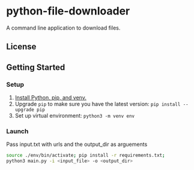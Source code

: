 # python-file-downloader

A command line application to download files.

## License


## Getting Started

### Setup
1. [Install Python, pip, and venv.](https://packaging.python.org/en/latest/guides/installing-using-pip-and-virtual-environments/)
2. Upgrade `pip` to make sure you have the latest version: `pip install --upgrade pip`
3. Set up virtual environment: `python3 -m venv env`

### Launch

Pass input.txt with urls and the output_dir as arguements

```sh
source ./env/bin/activate; pip install -r requirements.txt;
python3 main.py -i <input_file> -o <output_dir>
```



